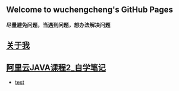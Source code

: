 ## Welcome to wuchengcheng's GitHub Pages

**尽量避免问题，当遇到问题，想办法解决问题**

   [关于我](aboutmyself)
--------

## [阿里云JAVA课程2_自学笔记](learnJava)

- [test](test)


   
